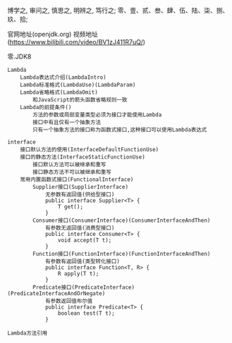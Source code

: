 博学之, 审问之, 慎思之, 明辨之, 笃行之;
零、壹、贰、叁、肆、伍、陆、柒、捌、玖、拾;

官网地址(openjdk.org)
视频地址(https://www.bilibili.com/video/BV1zJ411R7uQ/)

零.JDK8

    Lambda
        Lambda表达式介绍(LambdaIntro)
        Lambda标准格式(LambdaUse)(LambdaParam)
        Lambda省略格式(LambdaOmit)
            和JavaScript的箭头函数省略规则一致
        Lambda的前提条件()
            方法的参数或局部变量类型必须为接口才能使用Lambda
            接口中有且仅有一个抽象方法
            只有一个抽象方法的接口称为函数式接口,这种接口可以使用Lambda表达式
    
    interface
        接口默认方法的使用(InterfaceDefaultFunctionUse)
        接口的静态方法(InterfaceStaticFunctionUse)
            接口默认方法可以被继承和重写
            接口静态方法不可以被继承和重写
        常用内置函数式接口(FunctionalInterface)
            Supplier接口(SupplierInterface)
                无参数有返回值(供给型接口)
                public interface Supplier<T> {
                    T get();
                }
            Consumer接口(ConsumerInterface)(ConsumerInterfaceAndThen)
                有参数无返回值(消费型接口)
                public interface Consumer<T> {
                    void accept(T t);
                }
            Function接口(FunctionInterface)(FunctionInterfaceAndThen)
                有参数有返回值(类型转化接口)
                public interface Function<T, R> {
                    R apply(T t);
                }
            Predicate接口(PredicateInterface)(PredicateInterfaceAndOrNegate)
                有参数返回值布尔值
                public interface Predicate<T> {
                    boolean test(T t);
                }
    
    Lambda方法引用
        




